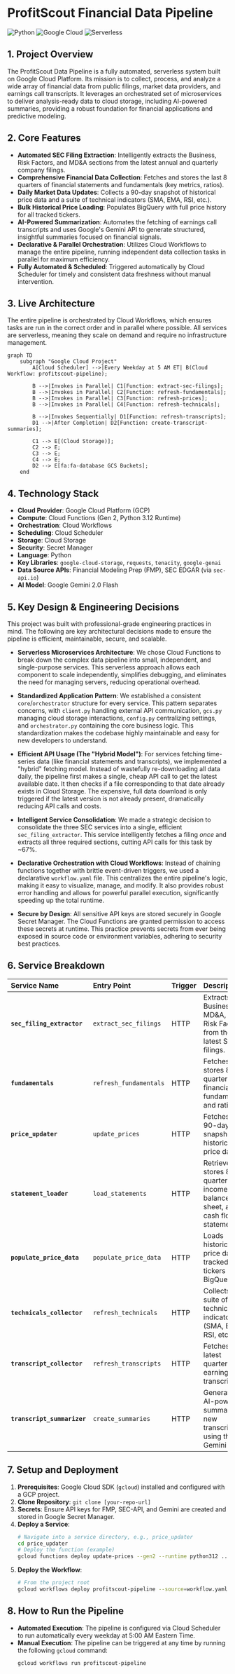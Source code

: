 # ProfitScout Financial Data Pipeline

![Python](https://img.shields.io/badge/Python-3.12-blue.svg)
![Google Cloud](https://img.shields.io/badge/Google_Cloud-Platform-orange.svg)
![Serverless](https://img.shields.io/badge/Architecture-Serverless-red.svg)

## 1. Project Overview

The ProfitScout Data Pipeline is a fully automated, serverless system built on Google Cloud Platform. Its mission is to collect, process, and analyze a wide array of financial data from public filings, market data providers, and earnings call transcripts. It leverages an orchestrated set of microservices to deliver analysis-ready data to cloud storage, including AI-powered summaries, providing a robust foundation for financial applications and predictive modeling.

## 2. Core Features

* **Automated SEC Filing Extraction**: Intelligently extracts the Business, Risk Factors, and MD&A sections from the latest annual and quarterly company filings.
* **Comprehensive Financial Data Collection**: Fetches and stores the last 8 quarters of financial statements and fundamentals (key metrics, ratios).
* **Daily Market Data Updates**: Collects a 90-day snapshot of historical price data and a suite of technical indicators (SMA, EMA, RSI, etc.).
* **Bulk Historical Price Loading**: Populates BigQuery with full price history for all tracked tickers.
* **AI-Powered Summarization**: Automates the fetching of earnings call transcripts and uses Google's Gemini API to generate structured, insightful summaries focused on financial signals.
* **Declarative & Parallel Orchestration**: Utilizes Cloud Workflows to manage the entire pipeline, running independent data collection tasks in parallel for maximum efficiency.
* **Fully Automated & Scheduled**: Triggered automatically by Cloud Scheduler for timely and consistent data freshness without manual intervention.

## 3. Live Architecture

The entire pipeline is orchestrated by Cloud Workflows, which ensures tasks are run in the correct order and in parallel where possible. All services are serverless, meaning they scale on demand and require no infrastructure management.

```mermaid
graph TD
    subgraph "Google Cloud Project"
        A[Cloud Scheduler] -->|Every Weekday at 5 AM ET| B(Cloud Workflow: profitscout-pipeline);

        B -->|Invokes in Parallel| C1[Function: extract-sec-filings];
        B -->|Invokes in Parallel| C2[Function: refresh-fundamentals];
        B -->|Invokes in Parallel| C3[Function: refresh-prices];
        B -->|Invokes in Parallel| C4[Function: refresh-technicals];

        B -->|Invokes Sequentially| D1[Function: refresh-transcripts];
        D1 -->|After Completion| D2[Function: create-transcript-summaries];

        C1 --> E[(Cloud Storage)];
        C2 --> E;
        C3 --> E;
        C4 --> E;
        D2 --> E[fa:fa-database GCS Buckets];
    end
```
## 4. Technology Stack

* **Cloud Provider**: Google Cloud Platform (GCP)
* **Compute**: Cloud Functions (Gen 2, Python 3.12 Runtime)
* **Orchestration**: Cloud Workflows
* **Scheduling**: Cloud Scheduler
* **Storage**: Cloud Storage
* **Security**: Secret Manager
* **Language**: Python
* **Key Libraries**: `google-cloud-storage`, `requests`, `tenacity`, `google-genai`
* **Data Source APIs**: Financial Modeling Prep (FMP), SEC EDGAR (via `sec-api.io`)
* **AI Model**: Google Gemini 2.0 Flash

## 5. Key Design & Engineering Decisions

This project was built with professional-grade engineering practices in mind. The following are key architectural decisions made to ensure the pipeline is efficient, maintainable, secure, and scalable.

* **Serverless Microservices Architecture**: We chose Cloud Functions to break down the complex data pipeline into small, independent, and single-purpose services. This serverless approach allows each component to scale independently, simplifies debugging, and eliminates the need for managing servers, reducing operational overhead.

* **Standardized Application Pattern**: We established a consistent `core`/`orchestrator` structure for every service. This pattern separates concerns, with `client.py` handling external API communication, `gcs.py` managing cloud storage interactions, `config.py` centralizing settings, and `orchestrator.py` containing the core business logic. This standardization makes the codebase highly maintainable and easy for new developers to understand.

* **Efficient API Usage (The "Hybrid Model")**: For services fetching time-series data (like financial statements and transcripts), we implemented a "hybrid" fetching model. Instead of wastefully re-downloading all data daily, the pipeline first makes a single, cheap API call to get the latest available date. It then checks if a file corresponding to that date already exists in Cloud Storage. The expensive, full data download is only triggered if the latest version is not already present, dramatically reducing API calls and costs.

* **Intelligent Service Consolidation**: We made a strategic decision to consolidate the three SEC services into a single, efficient `sec_filing_extractor`. This service intelligently fetches a filing *once* and extracts all three required sections, cutting API calls for this task by ~67%.

* **Declarative Orchestration with Cloud Workflows**: Instead of chaining functions together with brittle event-driven triggers, we used a declarative `workflow.yaml` file. This centralizes the entire pipeline's logic, making it easy to visualize, manage, and modify. It also provides robust error handling and allows for powerful parallel execution, significantly speeding up the total runtime.

* **Secure by Design**: All sensitive API keys are stored securely in Google Secret Manager. The Cloud Functions are granted permission to access these secrets at runtime. This practice prevents secrets from ever being exposed in source code or environment variables, adhering to security best practices.

## 6. Service Breakdown

| Service Name | Entry Point | Trigger | Description |
| :--- | :--- | :--- | :--- |
| **`sec_filing_extractor`** | `extract_sec_filings` | HTTP | Extracts Business, MD&A, and Risk Factors from the latest SEC filings. |
| **`fundamentals`** | `refresh_fundamentals`| HTTP | Fetches and stores 8 quarters of financial fundamentals and ratios. |
| **`price_updater`** | `update_prices`| HTTP | Fetches a 90-day snapshot of historical price data. |
| **`statement_loader`** | `load_statements` | HTTP | Retrieves and stores 8 quarters of income, balance sheet, and cash flow statements. |
| **`populate_price_data`** | `populate_price_data` | HTTP | Loads historical price data for tracked tickers into BigQuery. |
| **`technicals_collector`** | `refresh_technicals` | HTTP | Collects a suite of daily technical indicators (SMA, EMA, RSI, etc.). |
| **`transcript_collector`**| `refresh_transcripts`| HTTP | Fetches the latest quarterly earnings call transcript. |
| **`transcript_summarizer`**| `create_summaries` | HTTP | Generates an AI-powered summary of new transcripts using the Gemini API. |

## 7. Setup and Deployment

1.  **Prerequisites**: Google Cloud SDK (`gcloud`) installed and configured with a GCP project.
2.  **Clone Repository**: `git clone [your-repo-url]`
3.  **Secrets**: Ensure API keys for FMP, SEC-API, and Gemini are created and stored in Google Secret Manager.
4.  **Deploy a Service**:
    ```bash
    # Navigate into a service directory, e.g., price_updater
    cd price_updater
    # Deploy the function (example)
    gcloud functions deploy update-prices --gen2 --runtime python312 ...
    ```
5.  **Deploy the Workflow**:
    ```bash
    # From the project root
    gcloud workflows deploy profitscout-pipeline --source=workflow.yaml
    ```

## 8. How to Run the Pipeline

* **Automated Execution**: The pipeline is configured via Cloud Scheduler to run automatically every weekday at 5:00 AM Eastern Time.
* **Manual Execution**: The pipeline can be triggered at any time by running the following `gcloud` command:
    ```bash
    gcloud workflows run profitscout-pipeline
    ```
